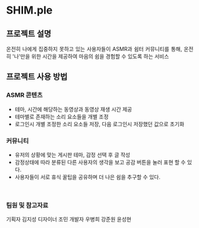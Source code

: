 # SHIM.ple

## 프로젝트 설명
<p align="justify">
온전히 나에게 집중하지 못하고 있는 사용자들이 ASMR과 쉼터 커뮤니티를 통해, 온전히 '나'만을 위한 시간을 제공하여 마음의 쉼을 경험할 수 있도록 하는 서비스</p>

## 프로젝트 사용 방법

### ASMR 콘텐츠
- 테마, 시간에 해당하는 동영상과 동영상 재생 시간 제공
- 테마별로 존재하는 소리 요소들을 개별 조정
- 로그인시 개별 조정한 소리 요소들 저장, 다음 로그인시 저장했던 값으로 초기화
### 커뮤니티
- 유저의 상황에 맞는 게시판 테마, 감정 선택 후 글 작성
- 감정상태에 따라 분류된 다른 사용자의 생각을 보고 공감 버튼을 눌러 표현 할 수 있다.
- 사용자들이 서로 휴식 꿀팁을 공유하며 더 나은 쉼을 추구할 수 있다.
<br>

### 팀원 및 참고자료
기획자 김지성
디자이너 조민
개발자 우병희 강준원 윤성현
